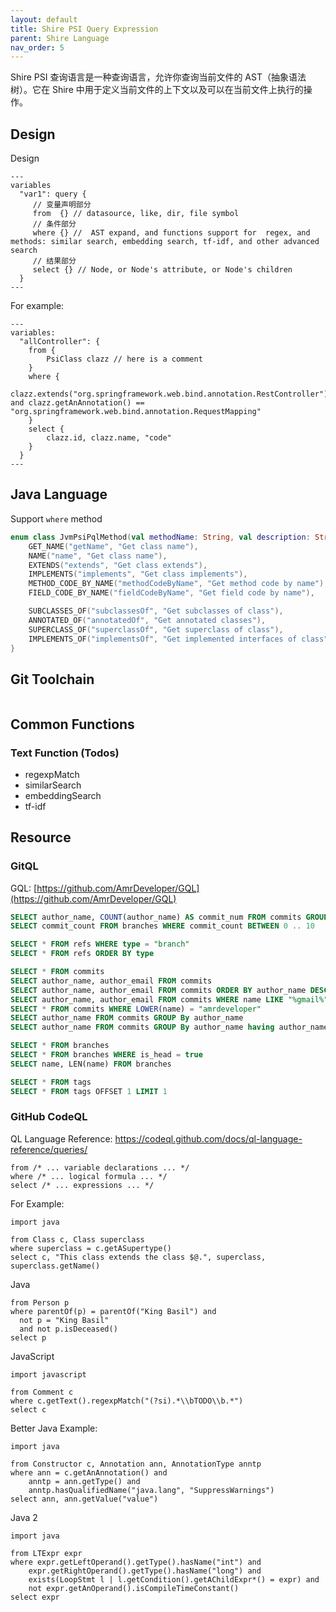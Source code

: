 ```yaml
---
layout: default
title: Shire PSI Query Expression
parent: Shire Language
nav_order: 5
---
```


Shire PSI 查询语言是一种查询语言，允许你查询当前文件的 AST（抽象语法树）。它在 Shire 中用于定义当前文件的上下文以及可以在当前文件上执行的操作。

## Design

Design

```shire
---
variables
  "var1": query {
     // 变量声明部分
     from  {} // datasource, like, dir, file symbol
     // 条件部分 
     where {} //  AST expand, and functions support for  regex, and methods: similar search, embedding search, tf-idf, and other advanced search
     // 结果部分
     select {} // Node, or Node's attribute, or Node's children 
  }
---
```

For example:

```shire
---
variables:
  "allController": {
    from {
        PsiClass clazz // here is a comment
    }
    where {
        clazz.extends("org.springframework.web.bind.annotation.RestController") and clazz.getAnAnnotation() == "org.springframework.web.bind.annotation.RequestMapping"
    }
    select {
        clazz.id, clazz.name, "code"
    }
  }
---
```

## Java Language

Support `where` method

```kotlin
enum class JvmPsiPqlMethod(val methodName: String, val description: String) {
    GET_NAME("getName", "Get class name"),
    NAME("name", "Get class name"),
    EXTENDS("extends", "Get class extends"),
    IMPLEMENTS("implements", "Get class implements"),
    METHOD_CODE_BY_NAME("methodCodeByName", "Get method code by name"),
    FIELD_CODE_BY_NAME("fieldCodeByName", "Get field code by name"),

    SUBCLASSES_OF("subclassesOf", "Get subclasses of class"),
    ANNOTATED_OF("annotatedOf", "Get annotated classes"),
    SUPERCLASS_OF("superclassOf", "Get superclass of class"),
    IMPLEMENTS_OF("implementsOf", "Get implemented interfaces of class"),
}
```

## Git Toolchain




```kotlin

```


## Common Functions  

### Text Function (Todos)

- regexpMatch
- similarSearch
- embeddingSearch
- tf-idf

## Resource

### GitQL

GQL: [https://github.com/AmrDeveloper/GQL](https://github.com/AmrDeveloper/GQL)

```sql
SELECT author_name, COUNT(author_name) AS commit_num FROM commits GROUP BY author_name, author_email ORDER BY commit_num DESC LIMIT 10
SELECT commit_count FROM branches WHERE commit_count BETWEEN 0 .. 10

SELECT * FROM refs WHERE type = "branch"
SELECT * FROM refs ORDER BY type

SELECT * FROM commits
SELECT author_name, author_email FROM commits
SELECT author_name, author_email FROM commits ORDER BY author_name DESC, author_email ASC
SELECT author_name, author_email FROM commits WHERE name LIKE "%gmail%" ORDER BY author_name
SELECT * FROM commits WHERE LOWER(name) = "amrdeveloper"
SELECT author_name FROM commits GROUP By author_name
SELECT author_name FROM commits GROUP By author_name having author_name = "AmrDeveloper"

SELECT * FROM branches
SELECT * FROM branches WHERE is_head = true
SELECT name, LEN(name) FROM branches

SELECT * FROM tags
SELECT * FROM tags OFFSET 1 LIMIT 1
```

### GitHub CodeQL

QL Language Reference: https://codeql.github.com/docs/ql-language-reference/queries/

```codeql
from /* ... variable declarations ... */
where /* ... logical formula ... */
select /* ... expressions ... */
```

For Example:

```codeql
import java

from Class c, Class superclass
where superclass = c.getASupertype()
select c, "This class extends the class $@.", superclass, superclass.getName()
```

Java

```codeql
from Person p
where parentOf(p) = parentOf("King Basil") and
  not p = "King Basil"
  and not p.isDeceased()
select p
```

JavaScript

```codeql
import javascript

from Comment c
where c.getText().regexpMatch("(?si).*\\bTODO\\b.*")
select c
```

Better Java Example:

```codeql
import java

from Constructor c, Annotation ann, AnnotationType anntp
where ann = c.getAnAnnotation() and
    anntp = ann.getType() and
    anntp.hasQualifiedName("java.lang", "SuppressWarnings")
select ann, ann.getValue("value")
```

Java 2

```codeql
import java

from LTExpr expr
where expr.getLeftOperand().getType().hasName("int") and
    expr.getRightOperand().getType().hasName("long") and
    exists(LoopStmt l | l.getCondition().getAChildExpr*() = expr) and
    not expr.getAnOperand().isCompileTimeConstant()
select expr
```

